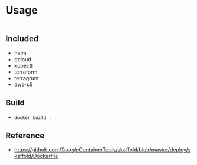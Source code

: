 #

# Usage

```

```

## Included

- helm
- gcloud
- kubectl
- terraform
- terragrunt
- aws-cli

## Build

- `docker build .`

## Reference

- https://github.com/GoogleContainerTools/skaffold/blob/master/deploy/skaffold/Dockerfile
